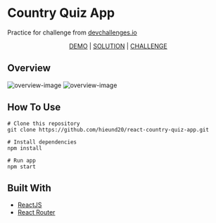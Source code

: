 <h1>Country Quiz App</h1>

<p>Practice for challenge from <a href="https://devchallenges.io/">devchallenges.io</a><p>
<div align="center">
<a href="https://react-country-quiz-app.vercel.app/">DEMO</a> | <a href="https://devchallenges.io/solutions/OtuacFLxCxSi5pNeAHa8">SOLUTION</a> | <a href="https://devchallenges.io/challenges/Bu3G2irnaXmfwQ8sZkw8">CHALLENGE</a>
</div>

<h2>Overview</h2>
<img src="https://res.cloudinary.com/dna6tju5f/image/upload/v1647506856/Github%20project%20overview/country-quiz-overview_1_xqzj6j.png" alt="overview-image"/>
<img src="https://res.cloudinary.com/dna6tju5f/image/upload/v1647506856/Github%20project%20overview/country-quiz-overview_2_nr0lok.png" alt="overview-image"/>

<h2>How To Use</h2>

```
# Clone this repository
git clone https://github.com/hieund20/react-country-quiz-app.git

# Install dependencies
npm install

# Run app
npm start
```

<h2>Built With</h2>
<ul>
  <li><a href="https://reactjs.org/">ReactJS</a></li>
  <li><a href="https://reactrouter.com/docs/en/v6">React Router</a></li>
</ul>

